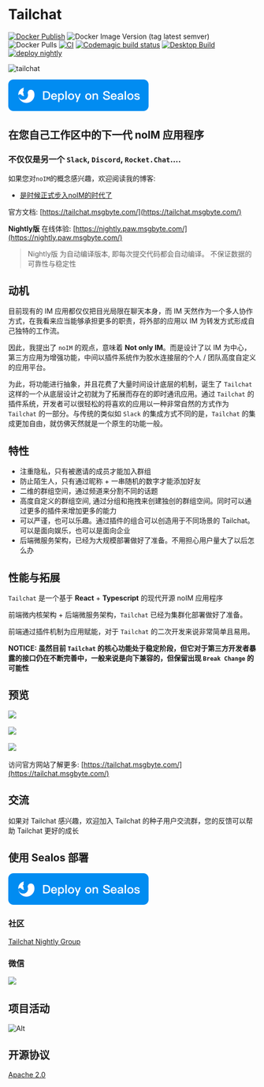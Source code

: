 # Tailchat

[![Docker Publish](https://github.com/msgbyte/tailchat/actions/workflows/docker-publish.yml/badge.svg)](https://github.com/msgbyte/tailchat/actions/workflows/docker-publish.yml)
![Docker Image Version (tag latest semver)](https://img.shields.io/docker/v/moonrailgun/tailchat/latest)
![Docker Pulls](https://img.shields.io/docker/pulls/moonrailgun/tailchat)
[![CI](https://github.com/msgbyte/tailchat/actions/workflows/ci.yaml/badge.svg)](https://github.com/msgbyte/tailchat/actions/workflows/ci.yaml)
[![Codemagic build status](https://api.codemagic.io/apps/63e27be62b9d4ca848b5491d/android/status_badge.svg)](https://codemagic.io/apps/63e27be62b9d4ca848b5491d/android/latest_build)
[![Desktop Build](https://github.com/msgbyte/tailchat/actions/workflows/desktop-build.yml/badge.svg)](https://github.com/msgbyte/tailchat/actions/workflows/desktop-build.yml)
[![deploy nightly](https://github.com/msgbyte/tailchat/actions/workflows/vercel-nightly.yml/badge.svg)](https://github.com/msgbyte/tailchat/actions/workflows/vercel-nightly.yml)

![tailchat](https://socialify.git.ci/msgbyte/tailchat/image?description=1&font=Inter&forks=1&issues=1&language=1&logo=https%3A%2F%2Favatars.githubusercontent.com%2Fu%2F86033898%3Fs%3D200%26v%3D4&name=1&owner=1&pattern=Circuit%20Board&stargazers=1&theme=Light)

[![Deploy on Sealos](https://raw.githubusercontent.com/labring-actions/templates/main/Deploy-on-Sealos.svg)](https://cloud.sealos.io/?openapp=system-template%3FtemplateName%3Dtailchat)


## 在您自己工作区中的下一代 noIM 应用程序

### 不仅仅是另一个 `Slack`, `Discord`, `Rocket.Chat`....

如果您对`noIM`的概念感兴趣，欢迎阅读我的博客:
- [是时候正式步入noIM的时代了](https://tailchat.msgbyte.com/zh-Hans/blog/2023/03/01/the-era-of-noIM)

官方文档: [https://tailchat.msgbyte.com/](https://tailchat.msgbyte.com/)

**Nightly版** 在线体验: [https://nightly.paw.msgbyte.com/](https://nightly.paw.msgbyte.com/)

> Nightly版 为自动编译版本, 即每次提交代码都会自动编译。
> 不保证数据的可靠性与稳定性

## 动机

目前现有的 IM 应用都仅仅把目光局限在聊天本身，而 IM 天然作为一个多人协作方式，在我看来应当能够承担更多的职责，将外部的应用以 IM 为转发方式形成自己独特的工作流。

因此，我提出了 `noIM` 的观点，意味着 **Not only IM**。而是设计了以 IM 为中心，第三方应用为增强功能，中间以插件系统作为胶水连接层的个人 / 团队高度自定义的应用平台。

为此，将功能进行抽象，并且花费了大量时间设计底层的机制，诞生了 `Tailchat` 这样的一个从底层设计之初就为了拓展而存在的即时通讯应用。通过 `Tailchat` 的插件系统，开发者可以很轻松的将喜欢的应用以一种非常自然的方式作为 `Tailchat` 的一部分。与传统的类似如 `Slack` 的集成方式不同的是，`Tailchat` 的集成更加自由，就仿佛天然就是一个原生的功能一般。

## 特性

- 注重隐私，只有被邀请的成员才能加入群组
- 防止陌生人，只有通过昵称 + 一串随机的数字才能添加好友
- 二维的群组空间，通过频道来分割不同的话题
- 高度自定义的群组空间, 通过分组和拖拽来创建独创的群组空间。同时可以通过更多的插件来增加更多的能力
- 可以严谨，也可以乐趣。通过插件的组合可以创造用于不同场景的 Tailchat。可以是面向娱乐，也可以是面向企业
- 后端微服务架构，已经为大规模部署做好了准备。不用担心用户量大了以后怎么办

## 性能与拓展

`Tailchat` 是一个基于 **React** + **Typescript** 的现代开源 noIM 应用程序

前端微内核架构 + 后端微服务架构，`Tailchat` 已经为集群化部署做好了准备。

前端通过插件机制为应用赋能，对于 `Tailchat` 的二次开发来说非常简单且易用。

**NOTICE: 虽然目前 `Tailchat` 的核心功能处于稳定阶段，但它对于第三方开发者暴露的接口仍在不断完善中，一般来说是向下兼容的，但保留出现 `Break Change` 的可能性**

## 预览

![](./website/static/img/intro/hello.png)

![](./website/static/img/intro/plugins.png)

![](./website/static/img/intro/roles.png)

访问官方网站了解更多: [https://tailchat.msgbyte.com/](https://tailchat.msgbyte.com/)

## 交流

如果对 Tailchat 感兴趣，欢迎加入 Tailchat 的种子用户交流群，您的反馈可以帮助 Tailchat 更好的成长

## 使用 Sealos 部署

[![Deploy on Sealos](https://raw.githubusercontent.com/labring-actions/templates/main/Deploy-on-Sealos.svg)](https://cloud.sealos.io/?openapp=system-template%3FtemplateName%3Dtailchat)

### 社区

[Tailchat Nightly Group](https://nightly.paw.msgbyte.com/invite/8Jfm1dWb)

### 微信

<img width="360" src="./website/static/img/wechat.jpg" />

## 项目活动

![Alt](https://repobeats.axiom.co/api/embed/b85cb500d902e0ad0cecb582557c006d8b663a01.svg "Repobeats analytics image")

## 开源协议

[Apache 2.0](./LICENSE)
